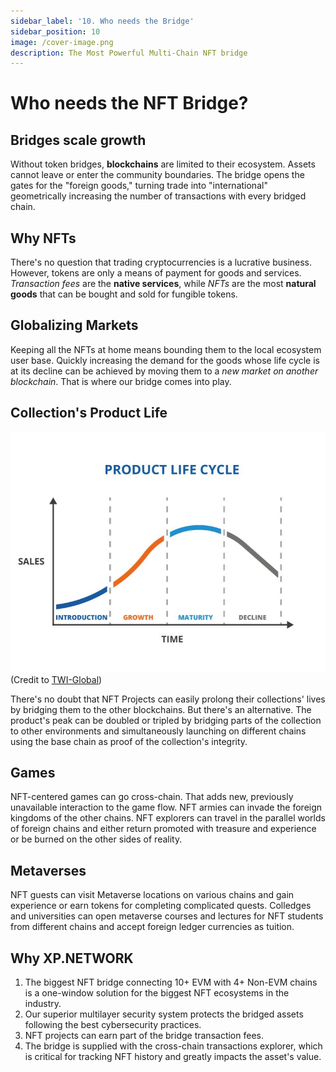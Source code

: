 ```yaml
---
sidebar_label: '10. Who needs the Bridge'
sidebar_position: 10
image: /cover-image.png
description: The Most Powerful Multi-Chain NFT bridge
---
```


# Who needs the NFT Bridge?

## Bridges scale growth
Without token bridges, **blockchains** are limited to their ecosystem. Assets cannot leave or enter the community boundaries. The bridge opens the gates for the "foreign goods," turning trade into "international" geometrically increasing the number of transactions with every bridged chain.

## Why NFTs
There's no question that trading cryptocurrencies is a lucrative business. However, tokens are only a means of payment for goods and services. *Transaction fees* are the **native services**, while *NFTs* are the most **natural goods** that can be bought and sold for fungible tokens. 

## Globalizing Markets
Keeping all the NFTs at home means bounding them to the local ecosystem user base. Quickly increasing the demand for the goods whose life cycle is at its decline can be achieved by moving them to a *new market on another blockchain*. That is where our bridge comes into play.

## Collection's Product Life
![Product Life](../../static/img/LifeCycle.jpeg) (Credit to [TWI-Global](https://www.twi-global.com/technical-knowledge/faqs/what-is-a-product-life-cycle))<br/>

There's no doubt that NFT Projects can easily prolong their collections' lives by bridging them to the other blockchains. But there's an alternative. The product's peak can be doubled or tripled by bridging parts of the collection to other environments and simultaneously launching on different chains using the base chain as proof of the collection's integrity.

## Games
NFT-centered games can go cross-chain. That adds new, previously unavailable interaction to the game flow. NFT armies can invade the foreign kingdoms of the other chains. NFT explorers can travel in the parallel worlds of foreign chains and either return promoted with treasure and experience or be burned on the other sides of reality.

## Metaverses
NFT guests can visit Metaverse locations on various chains and gain experience or earn tokens for completing complicated quests. Colledges and universities can open metaverse courses and lectures for NFT students from different chains and accept foreign ledger currencies as tuition.

## Why XP.NETWORK
1. The biggest NFT bridge connecting 10+ EVM with 4+ Non-EVM chains is a one-window solution for the biggest NFT ecosystems in the industry. 
2. Our superior multilayer security system protects the bridged assets following the best cybersecurity practices.
3. NFT projects can earn part of the bridge transaction fees.
4. The bridge is supplied with the cross-chain transactions explorer, which is critical for tracking NFT history and greatly impacts the asset's value.
